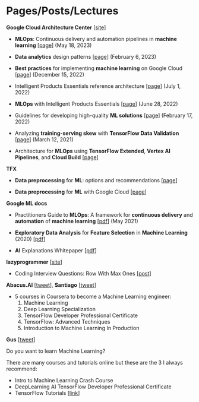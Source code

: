 # Pages/Posts/Lectures

**Google Cloud Architecture Center** [[site](https://cloud.google.com/architecture)]

* **MLOps**: Continuous delivery and automation pipelines in **machine learning** [[page](https://cloud.google.com/architecture/mlops-continuous-delivery-and-automation-pipelines-in-machine-learning)] (May 18, 2023)

* **Data analytics** design patterns [[page](https://cloud.google.com/architecture/reference-patterns/overview)] (February 6, 2023)

* **Best practices** for implementing **machine learning** on Google Cloud [[page](https://cloud.google.com/architecture/ml-on-gcp-best-practices)] (December 15, 2022)

* Intelligent Products Essentials reference architecture [[page](https://cloud.google.com/architecture/intelligent-products-essentials-architecture)] (July 1, 2022)

* **MLOps** with Intelligent Products Essentials [[page](https://cloud.google.com/architecture/mlops-intelligent-products-essentials)] (June 28, 2022)

* Guidelines for developing high-quality **ML solutions** [[page](https://cloud.google.com/architecture/guidelines-for-developing-high-quality-ml-solutions)] (February 17, 2022)

* Analyzing **training-serving skew** with **TensorFlow Data Validation** [[page](https://cloud.google.com/architecture/ml-modeling-monitoring-analyzing-training-server-skew-in-ai-platform-prediction-with-tfdv)] (March 12, 2021)

* Architecture for **MLOps** using **TensorFlow Extended**, **Vertex AI Pipelines**, and **Cloud Build** [[page](https://cloud.google.com/architecture/architecture-for-mlops-using-tfx-kubeflow-pipelines-and-cloud-build)]

**TFX**

* **Data preprocessing** for **ML**: options and recommendations [[page](https://www.tensorflow.org/tfx/guide/tft_bestpractices)]

* **Data preprocessing** for **ML** with Google Cloud [[page](https://www.tensorflow.org/tfx/tutorials/transform/data_preprocessing_with_cloud)]

**Google ML docs**

* Practitioners Guide to **MLOps**: A framework for **continuous delivery** and **automation** of **machine learning** [[pdf](https://services.google.com/fh/files/misc/practitioners_guide_to_mlops_whitepaper.pdf)] (May 2021)

* **Exploratory Data Analysis** for **Feature Selection** in **Machine Learning** (2020) [[pdf](https://services.google.com/fh/files/misc/exploratory_data_analysis_for_feature_selection_in_machine_learning.pdf)]

* **AI** Explanations Whitepaper [[pdf](https://storage.googleapis.com/cloud-ai-whitepapers/AI%20Explainability%20Whitepaper.pdf)]

**lazyprogrammer** [[site](https://lazyprogrammer.me/)]
* Coding Interview Questions: Row With Max Ones [[post](https://lazyprogrammer.me/coding-interview-questions-row-with-max-ones/)]

**Abacus.AI** [[tweet](https://twitter.com/abacusai/status/1642542415889457153)], **Santiago** [[tweet](https://twitter.com/svpino/status/1478350519491915779)]
* 5 courses in Coursera to become a Machine Learning engineer: 
    1. Machine Learning
    2. Deep Learning Specialization
    3. TensorFlow Developer Professional Certificate
    4. TensorFlow: Advanced Techniques
    5. Introduction to Machine Learning In Production

**Gus** [[tweet](https://twitter.com/gusthema/status/1631329727293136909)]

Do you want to learn Machine Learning?

There are many courses and tutorials online but these are the 3 I always recommend:

- Intro to Machine Learning Crash Course
- DeepLearning AI TensorFlow Developer Professional Certificate
- TensorFlow Tutorials [[link](https://www.tensorflow.org/tutorials)]
